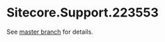# Sitecore.Support.223553

See [master branch](https://github.com/sitecoresupport/Sitecore.Support.223553) for details.